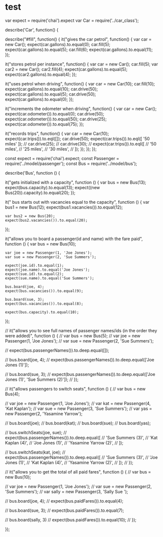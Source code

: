 # test
var expect = require('chai').expect
var Car = require('../car_class');

describe('Car', function() {

 describe("#fill", function() {
   it("gives the car petrol", function() {
     var car = new Car();
     expect(car.gallons).to.equal(0);
     car.fill(5);
     expect(car.gallons).to.equal(5);
     car.fill(6);
     expect(car.gallons).to.equal(11);
   });


  it("stores petrol per instance", function() {
     var car = new Car();
     car.fill(5);
     var car2 = new Car();
     car2.fill(4);
     expect(car.gallons).to.equal(5);
     expect(car2.gallons).to.equal(4);
    });

 it("uses petrol when driving", function() {
   var car = new Car(10);
   car.fill(10);
   expect(car.gallons).to.equal(10);
   car.drive(50);
   expect(car.gallons).to.equal(5);
   car.drive(50);
   expect(car.gallons).to.equal(0);
  });


 it("increments the odometer when driving", function() {
   var car = new Car();
   expect(car.odometer()).to.equal(0);
   car.drive(50);
   expect(car.odometer()).to.equal(50);
   car.drive(25);
   expect(car.odometer()).to.equal(75);
  });



 it("records trips", function() {
   var car = new Car(10);
   expect(car.trips()).to.eql([]);
   car.drive(50);
   expect(car.trips()).to.eql([
     '50 miles'
   ]);
   // car.drive(25);
   // car.drive(30);
   // expect(car.trips()).to.eql([
   //   '50 miles',
   //   '25 miles',
   //   '30 miles',
   // ]);
   });
 });
});

const expect = require('chai').expect;
const Passenger = require('../model/passenger');
const Bus = require('../model/bus');

describe('Bus', function () {

  it("gets initialized with a capacity", function () {
    var bus = new Bus(13);
    expect(bus.capacity).to.equal(13); 
    expect((new Bus(20)).capacity).to.equal(20); 
  }); 

  it(" bus starts out with vacancies equal to the capacity", function () {
    var bus1 = new Bus(12); 
    expect(bus1.vacancies()).to.equal(12); 

    var bus2 = new Bus(20); 
    expect(bus2.vacancies()).to.equal(20); 
  });

  it("allows you to board a passenger(id and name) with the fare paid", function () {
    var bus = new Bus(10);

    var joe = new Passenger(1, 'Joe Jones'); 
    var sue = new Passenger(2, 'Sue Summers');

    expect(joe.id).to.equal(1);
    expect(joe.name).to.equal('Joe Jones');
    expect(sue.id).to.equal(2);
    expect(sue.name).to.equal('Sue Summers');

    bus.board(joe, 4);
    expect(bus.vacancies()).to.equal(9);

    bus.board(sue, 3);
    expect(bus.vacancies()).to.equal(8);

    expect(bus.capacity).to.equal(10);
  });










  
  // it("allows you to see full names of passenger names/ids (in the order they were added)", function () {
  //   var bus = new Bus(5);
  //   var joe = new Passenger(1, 'Joe Jones');
  //   var sue = new Passenger(2, 'Sue Summers');

  //   expect(bus.passengerNames()).to.deep.equal([]);
    
  //   bus.board(joe, 4);
  //   expect(bus.passengerNames()).to.deep.equal(['Joe Jones (1)']);

  //   bus.board(sue, 3);
  //   expect(bus.passengerNames()).to.deep.equal(['Joe Jones (1)', 'Sue Summers (2)']);
  // });


  // it("allows passengers to switch seats", function () {
  //   var bus = new Bus(4);

  //   var joe = new Passenger(1, 'Joe Jones');
  //   var kat = new Passenger(4, 'Kat Kaplan');
  //   var sue = new Passenger(3, 'Sue Summers');
  //   var yas = new Passenger(2, 'Yasamine Yarrow');

  //   bus.board(joe);
  //   bus.board(kat);
  //   bus.board(sue);
  //   bus.board(yas);

  //   bus.switchSeats(joe, sue);
  //   expect(bus.passengerNames()).to.deep.equal([
  //     'Sue Summers (3)',
  //     'Kat Kaplan (4)',
  //     'Joe Jones (1)',
  //     'Yasamine Yarrow (2)',
  //   ]);

  //   bus.switchSeats(kat, joe);
  //   expect(bus.passengerNames()).to.deep.equal([
  //     'Sue Summers (3)',
  //     'Joe Jones (1)',
  //     'Kat Kaplan (4)',
  //     'Yasamine Yarrow (2)',
  //   ]);
  // });



  // it("allows you to get the total of all paid fares", function () {
  //   var bus = new Bus(10);

  //   var joe = new Passenger(1, 'Joe Jones');
  //   var sue = new Passenger(2, 'Sue Summers');
  //   var sally = new Passenger(3, 'Sally Sue ');

  //   bus.board(joe, 4);
  //   expect(bus.paidFares()).to.equal(4);

  //   bus.board(sue, 3);
  //   expect(bus.paidFares()).to.equal(7);

  //   bus.board(sally, 3)
  //   expect(bus.paidFares()).to.equal(10);
  // });



});
